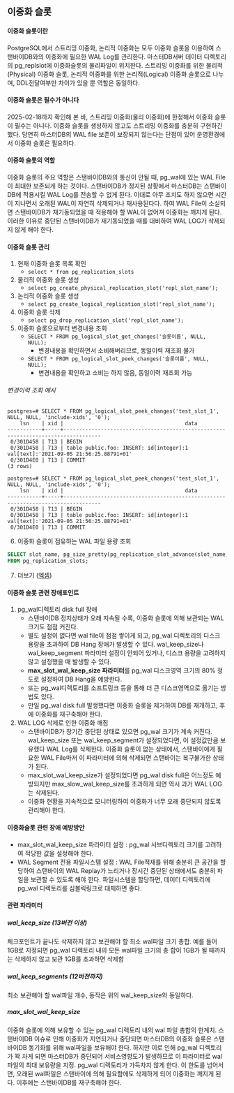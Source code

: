 ## 이중화 슬롯

#### 이중화 슬롯이란
PostgreSQL에서 스트리밍 이중화, 논리적 이중화는 모두 이중화 슬롯을 이용하여 스탠바이DB와의 이중화에 필요한 WAL Log를 관리한다. 마스터DB서버 데이터 디렉토리의 pg_replslot에 이중화슬롯의 물리파일이 위치한다. 스트리밍 이중화를 위한 물리적(Physical) 이중화 슬롯, 논리적 이중화를 위한 논리적(Logical) 이중화 슬롯으로 나누며, DDL전달여부만 차이가 있을 뿐 역할은 동일하다.

#### 이중화 슬롯은 필수가 아니다
2025-02-18까지 확인해 본 바, 스트리밍 이중화(물리 이중화)에 한정해서 이중화 슬롯이 필수는 아니다. 이중화 슬롯을 생성하지 않고도 스트리밍 이중화를 충분히 구현하긴 했다. 당연히 마스터DB의 WAL file 보존이 보장되지 않는다는 단점이 있어 운영환경에서 이중화 슬롯은 필요하다. 

#### 이중화 슬롯의 역할
이중화 슬롯의 주요 역할은 스탠바이DB와의 통신이 안될 때, pg_wal에 있는 WAL File이 최대한 보존되게 하는 것이다. 스탠바이DB가 정지된 상황에서 마스터DB는 스탠바이DB에 적용시킬 WAL Log를 전송할 수 없게 된다. 이대로 아무 조치도 하지 않으면 시간이 지나면서 오래된 WAL이 자연히 삭제되거나 재사용된다다. 하여 WAL File이 소실되면 스탠바이DB가 재기동되었을 때 적용해야 할 WAL이 없어져 이중화는 깨지게 된다. 이러한 이유로 중단된 스탠바이DB가 재기동되었을 때를 대비하여 WAL LOG가 삭제되지 않게 해야 한다.

#### 이중화 슬롯 관리
1. 현재 이중화 슬롯 목록 확인
   - `select * from pg_replication_slots`
2. 물리적 이중화 슬롯 생성
   - `select pg_create_physical_replication_slot('repl_slot_name');`
3. 논리적 이중화 슬롯 생성
   - `select pg_create_logical_replication_slot('repl_slot_name');`
4. 이중화 슬롯 삭제
   - `select pg_drop_replication_slot('repl_slot_name');`
5. 이중화 슬롯으로부터 변경내용 조회
   - `SELECT * FROM pg_logical_slot_get_changes('슬롯이름', NULL, NULL);`
     - 변경내용을 확인하면서 소비해버리므로, 동일이력 재조회 불가
   - `SELECT * FROM pg_logical_slot_peek_changes('슬롯이름', NULL, NULL);`
     - 변경내용을 확인하고 소비는 하지 않음, 동일이력 재조회 가능
###### 변경이력 조회 예시
```
postgres=# SELECT * FROM pg_logical_slot_peek_changes('test_slot_1', NULL, NULL, 'include-xids', '0');
    lsn    | xid |                                       data                                       
-----------+-----+----------------------------------------------------------------------------------
 0/301D458 | 713 | BEGIN
 0/301D458 | 713 | table public.foo: INSERT: id[integer]:1 val[text]:'2021-09-05 21:56:25.88791+01'
 0/301D4E0 | 713 | COMMIT
(3 rows)

postgres=# SELECT * FROM pg_logical_slot_peek_changes('test_slot_1', NULL, NULL, 'include-xids', '0');
    lsn    | xid |                                       data                                       
-----------+-----+----------------------------------------------------------------------------------
 0/301D458 | 713 | BEGIN
 0/301D458 | 713 | table public.foo: INSERT: id[integer]:1 val[text]:'2021-09-05 21:56:25.88791+01'
 0/301D4E0 | 713 | COMMIT
```    

6. 이중화 슬롯이 점유하는 WAL 파일 용량 조회
```sql
SELECT slot_name, pg_size_pretty(pg_replication_slot_advance(slot_name, restart_lsn))
FROM pg_replication_slots;
```
7. 더보기 ([엑셈](https://blog.ex-em.com/1809))

#### 이중화 슬롯 관련 장애포인트
1. pg_wal디렉토리 disk full 장애
   - 스탠바이DB 정지상태가 오래 지속될 수록, 이중화 슬롯에 의해 보관되는 WAL 크기도 점점 커진다.
   - 별도 설정이 없다면 wal file이 점점 쌓이게 되고, pg_wal 디렉토리의 디스크 용량을 초과하여 DB Hang 장애가 발생할 수 있다. wal_keep_size나 wal_keep_segment 파라미터 설정이 안되어 있거나, 디스크 용량을 고려하지 않고 설정했을 때 발생할 수 있다.
   - **max_slot_wal_keep_size 파라미터**를 pg_wal 디스크영역 크기의 80% 정도로 설정하여 DB Hang을 예방한다.
   - 또는 pg_wal디렉토리를 소프트링크 등을 통해 더 큰 디스크영역으로 옮기는 방법도 있다.
   - 만일 pg_wal disk full 발생했다면 이중화 슬롯을 제거하여 DB를 재개하고, 후에 이중화를 재구축해야 한다.
2. WAL LOG 삭제로 인한 이중화 깨짐
   - 스탠바이DB가 장기간 중단된 상태로 있으면 pg_wal 크기가 계속 커진다. wal_keep_size 또는 wal_keep_segment가 설정되었다면, 이 설정값만큼 보유했다 WAL Log를 삭제한다. 이중화 슬롯이 없는 상태에서, 스탠바이에게 필요한 WAL File마저 이 파라미터에 의해 삭제되면 스탠바이는 복구불가한 상태가 된다.
   - max_slot_wal_keep_size가 설정되었다면 pg_wal disk full은 어느정도 예방되지만 max_slow_wal_keep_size를 초과하게 되면 역시 과거 WAL LOG는 삭제된다.
   - 이중화 현황을 지속적으로 모니터링하여 이중화가 너무 오래 중단되지 않도록 관리해야 한다.


#### 이중화슬롯 관련 장애 예방방안
  - max_slot_wal_keep_size 파라미터 설정 : pg_wal 서브디렉토리 크기를 고려하여 적당한 값을 설정해야 한다. 
  - WAL Segment 전용 파일시스템 설정 : WAL File적재를 위해 충분히 큰 공간을 할당하여 스탠바이의 WAL Replay가 느리거나 장시간 중단된 상태에서도 충분히 파일을 보관할 수 있도록 해야 한다. 파일시스템을 할당하면, 데이터 디렉토리에 pg_wal 디렉토리를 심볼릭링크로 대체하면 좋다.

#### 관련 파라미터

##### wal_keep_size (13버전 이상)
체크포인트가 끝나도 삭제하지 않고 보관해야 할 최소 wal파일 크기 총합.
예를 들어 1GB로 지정되면 pg_wal 디렉토리 내의 모든 wal파일 크기의 총 합이 1GB가 될 때까지는 삭제하지 않고 보관
1GB를 초과하면 삭제함
##### wal_keep_segments (12버전까지)
최소 보관해야 할 wal파일 개수, 동작은 위의 wal_keep_size와 동일하다.
##### max_slot_wal_keep_size 
이중화 슬롯에 의해 보유할 수 있는 pg_wal 디렉토리 내의 wal 파일 총합의 한계치.
스탠바이DB 이슈로 인해 이중화가 지연되거나 중단되면 마스터DB의 이중화 슬롯은 스탠바이DB 동기화를 위해 wal파일을 보유해야 한다. 하지만 이로 인해 pg_wal 디렉토리가 꽉 차게 되면 마스터DB가 중단되어 서비스영향도가 발생하므로
이 파라미터로 wal파일의 최대 보유량을 지정. pg_wal 디렉토리가 가득차지 않게 한다. 이 한도를 넘어서면, 오래된 wal파일은 스탠바이에 의해 필요함에도 삭제하게 되어 이중화는 깨지게 된다. 이후에는 스탠바이DB를 재구축해야 한다.
